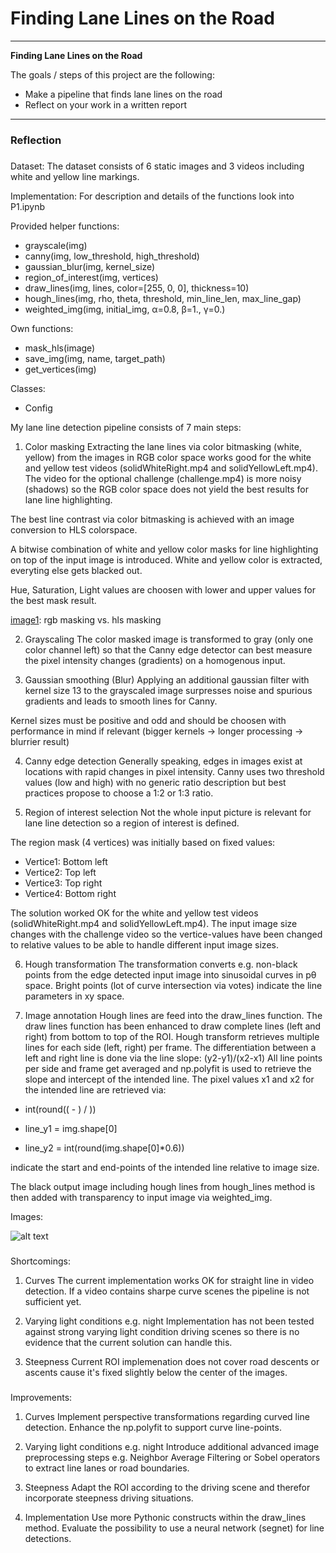 # **Finding Lane Lines on the Road**

---

**Finding Lane Lines on the Road**

The goals / steps of this project are the following:
* Make a pipeline that finds lane lines on the road
* Reflect on your work in a written report

---

### Reflection

###
Dataset:
The dataset consists of 6 static images and 3 videos including white and yellow line markings.

Implementation:
For description and details of the functions look into P1.ipynb

Provided helper functions:
- grayscale(img)
- canny(img, low_threshold, high_threshold)
- gaussian_blur(img, kernel_size)
- region_of_interest(img, vertices)
- draw_lines(img, lines, color=[255, 0, 0], thickness=10)
- hough_lines(img, rho, theta, threshold, min_line_len, max_line_gap)
- weighted_img(img, initial_img, α=0.8, β=1., γ=0.)

Own functions:
- mask_hls(image)
- save_img(img, name, target_path)
- get_vertices(img)

Classes:
- Config

My lane line detection pipeline consists of 7 main steps:

1. Color masking
Extracting the lane lines via color bitmasking (white, yellow) from the images in RGB color space works good for the white and yellow test videos (solidWhiteRight.mp4 and solidYellowLeft.mp4). The video for the optional challenge (challenge.mp4) is more noisy (shadows) so the RGB color space does not yield the best results for lane line highlighting.

The best line contrast via color bitmasking is achieved with an image conversion to HLS colorspace.

A bitwise combination of white and yellow color masks for line highlighting on top of the input image is introduced. White and yellow color is extracted, everyting else gets blacked out.

Hue, Saturation, Light values are choosen with lower and upper values for the best mask result.

[image1]: rgb masking vs. hls masking

2. Grayscaling
The color masked image is transformed to gray (only one color channel left) so that the Canny edge detector can best measure the pixel intensity changes (gradients) on a homogenous input.

[image1]: Grayscale

3. Gaussian smoothing (Blur)
Applying an additional gaussian filter with kernel size 13 to the grayscaled image surpresses noise and spurious gradients and leads to smooth lines for Canny.

Kernel sizes must be positive and odd and should be choosen with performance in mind if relevant (bigger kernels -> longer processing -> blurrier result)

[image1]: Smoothed

4. Canny edge detection
Generally speaking, edges in images exist at locations with rapid changes in pixel intensity.
Canny uses two threshold values (low and high) with no generic ratio description but best practices propose to choose a 1:2 or 1:3 ratio.

5. Region of interest selection
Not the whole input picture is relevant for lane line detection so a region of interest is defined.

The region mask (4 vertices) was initially based on fixed values:
- Vertice1: Bottom left
- Vertice2: Top left
- Vertice3: Top right
- Vertice4: Bottom right

The solution worked OK for the white and yellow test videos (solidWhiteRight.mp4 and solidYellowLeft.mp4). The input image size changes with the challenge video so the vertice-values have been changed to relative values to be able to handle different input image sizes.

6. Hough transformation
The transformation converts e.g. non-black points from the edge detected input image into sinusoidal curves in pθ space. Bright points (lot of curve intersection via votes) indicate the line parameters in xy space.

7. Image annotation
Hough lines are feed into the draw_lines function. The draw lines function has been enhanced to draw complete lines (left and right) from bottom to top of the ROI. Hough transform retrieves multiple lines for each side (left, right) per frame. The differentiation between a left and right line is done via the line slope: (y2-y1)/(x2-x1)
All line points per side and frame get averaged and np.polyfit is used to retrieve the slope and intercept of the intended line. The pixel values x1 and x2 for the intended line are retrieved via: 

- int(round((<line-y> - <line-intercept>) / <line-slope>))

- line_y1 = img.shape[0]
- line_y2 = int(round(img.shape[0]*0.6))

indicate the start and end-points of the intended line relative to image size.

The black output image including hough lines from hough_lines method is then added with transparency to input image via weighted_img.


Images:

![alt text][image1]

###
Shortcomings:

1. Curves
The current implementation works OK for straight line in video detection. If a video contains sharpe curve scenes the pipeline is not sufficient yet.

2. Varying light conditions e.g. night
Implementation has not been tested against strong varying light condition driving scenes so there is no evidence that the current solution can handle this.

3. Steepness
Current ROI implemenation does not cover road descents or ascents cause it's fixed slightly below the center of the images.

###
Improvements:
1. Curves
Implement perspective transformations regarding curved line detection. Enhance the np.polyfit to support curve line-points.

2. Varying light conditions e.g. night
Introduce additional advanced image preprocessing steps e.g. Neighbor Average Filtering or Sobel operators to extract line lanes or road boundaries.

3. Steepness
Adapt the ROI according to the driving scene and therefor incorporate steepness driving situations.

4. Implementation
Use more Pythonic constructs within the draw_lines method. Evaluate the possibility to use a neural network (segnet) for line detections.
